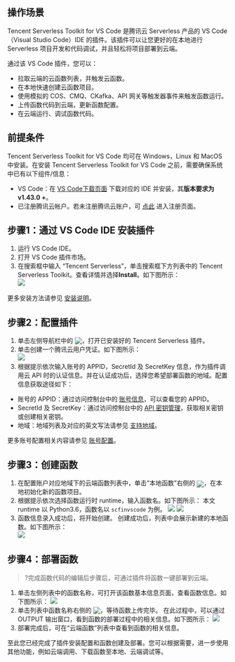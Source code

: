 ## 操作场景

Tencent Serverless Toolkit for VS Code 是腾讯云 Serverless 产品的 VS Code（Visual Studio Code）IDE 的插件。该插件可以让您更好的在本地进行 Serverless 项目开发和代码调试，并且轻松将项目部署到云端。

通过该 VS Code 插件，您可以：

- 拉取云端的云函数列表，并触发云函数。
- 在本地快速创建云函数项目。
- 使用模拟的 COS、CMQ、CKafka、API 网关等触发器事件来触发函数运行。
- 上传函数代码到云端，更新函数配置。
- 在云端运行、调试函数代码。

## 前提条件

Tencent Serverless Toolkit for VS Code 均可在 Windows，Linux 和 MacOS 中安装。在安装 Tencent Serverless Toolkit for VS Code 之前，需要确保系统中已有以下组件/信息：
- VS Code：在 [VS Code下载页面](https://code.visualstudio.com/) 下载对应的 IDE 并安装，其**版本要求为 v1.43.0 +**。
- 已注册腾讯云帐户。若未注册腾讯云账户，可 [点此](https://cloud.tencent.com/register) 进入注册页面。

## 步骤1：通过 VS Code IDE 安装插件
1. 运行 VS Code IDE。
2. 打开 VS Code 插件市场。
3. 在搜索框中输入 “Tencent Serverless”，单击搜索框下方列表中的 Tencent Serverless Toolkit。查看详情并选择**Install**。如下图所示：     
 ![](https://main.qcloudimg.com/raw/4d629d80bb03d4957213af44a4fb524c.png)    

更多安装方法请参见 [安装说明](https://cloud.tencent.com/document/product/583/45429)。

## 步骤2：配置插件
1. 单击左侧导航栏中的 <img src="https://main.qcloudimg.com/raw/f7cec7d66619d97686ff57fc2484294f.png" style="margin:-3px 0;">，打开已安装好的 Tencent Serverless 插件。
2. 单击创建一个腾讯云用户凭证。如下图所示：   
![](https://main.qcloudimg.com/raw/399d7c8f9e5977277e3e3eeaae33bcf7.png)
3. 根据提示依次输入账号的 APPID，SecretId 及 SecretKey 信息，作为插件调用云 API 时的认证信息。并在认证成功后，选择您希望部署函数的地域。配置信息获取途径如下：
 - 账号的 APPID：通过访问控制台中的 [账号信息](https://console.cloud.tencent.com/developer)，可以查看您的 APPID。
 - SecretId 及 SecretKey：通过访问控制台中的 [API 密钥管理](https://console.cloud.tencent.com/cam/capi)，获取相关密钥或创建相关密钥。
 - 地域：地域列表及对应的英文写法请参见 [支持地域](https://cloud.tencent.com/document/product/583/17299#.E6.94.AF.E6.8C.81.E5.9C.B0.E5.9F.9F)。

更多账号配置相关内容请参见 [账号配置](https://cloud.tencent.com/document/product/583/45430)。

## 步骤3：创建函数
1. 在配置账户对应地域下的云端函数列表中，单击“本地函数”右侧的 <img src="https://main.qcloudimg.com/raw/23a2aef59de8a517f093064d9b286709.png" style="margin:-5px 0;">，在本地初始化新的函数项目。
2. 根据提示依次选择函数运行时 runtime，输入函数名。如下图所示： 
本文 runtime 以 Python3.6，函数名以 `scfinvscode` 为例。
![](https://main.qcloudimg.com/raw/69a1ea542ff6720810637d58a85ac46e.png)
![](https://main.qcloudimg.com/raw/1ea4912e3328c2662bc2f2543473ea2e.png) 
3. 函数信息录入成功后，将开始创建。
创建成功后，列表中会展示新建的本地函数。如下图所示：   
![](https://main.qcloudimg.com/raw/41a903914b518b12a9ac644ec7fa1032.png)


## 步骤4：部署函数
>?完成函数代码的编辑后步骤后，可通过插件将函数一键部署到云端。
>
1. 单击左侧列表中的函数名称，可打开该函数基本信息页面，查看函数信息。如下图所示： 
![](https://main.qcloudimg.com/raw/9dbdda0011e69025a14adccb7c200178.png)
2. 单击列表中函数名称右侧的 <img src="https://main.qcloudimg.com/raw/36a9294ceb6a24850583c2a6eacd4046.png" style="margin:-3px 0;">，等待函数上传完毕。
在此过程中，可以通过 OUTPUT 输出窗口，看到函数的部署过程中的相关信息。如下图所示： 
![](https://main.qcloudimg.com/raw/46314dbfbb1cd9644efa2605935f6562.png)
3. 部署完成后，可在“云端函数”列表中查看到函数的相关信息。


至此您已经完成了插件安装配置和函数创建及部署。您可以根据需要，进一步使用其他功能，例如云端调用、下载函数至本地、云端调试等。






